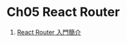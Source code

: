 # Ch05 React Router

1. [React Router 入門簡介](https://github.com/kdchang/reactjs101/blob/master/Ch05/react-router-introduction.md)
